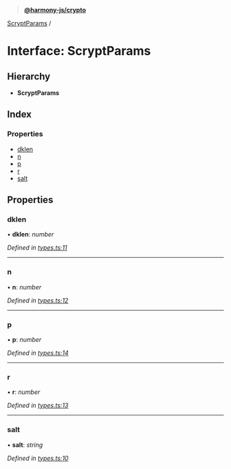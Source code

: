 > **[@harmony-js/crypto](../README.md)**

[ScryptParams](scryptparams.md) /

# Interface: ScryptParams

## Hierarchy

* **ScryptParams**

## Index

### Properties

* [dklen](scryptparams.md#dklen)
* [n](scryptparams.md#n)
* [p](scryptparams.md#p)
* [r](scryptparams.md#r)
* [salt](scryptparams.md#salt)

## Properties

###  dklen

• **dklen**: *number*

*Defined in [types.ts:11](https://github.com/FireStack-Lab/Harmony-sdk-core/blob/c727071/packages/harmony-crypto/src/types.ts#L11)*

___

###  n

• **n**: *number*

*Defined in [types.ts:12](https://github.com/FireStack-Lab/Harmony-sdk-core/blob/c727071/packages/harmony-crypto/src/types.ts#L12)*

___

###  p

• **p**: *number*

*Defined in [types.ts:14](https://github.com/FireStack-Lab/Harmony-sdk-core/blob/c727071/packages/harmony-crypto/src/types.ts#L14)*

___

###  r

• **r**: *number*

*Defined in [types.ts:13](https://github.com/FireStack-Lab/Harmony-sdk-core/blob/c727071/packages/harmony-crypto/src/types.ts#L13)*

___

###  salt

• **salt**: *string*

*Defined in [types.ts:10](https://github.com/FireStack-Lab/Harmony-sdk-core/blob/c727071/packages/harmony-crypto/src/types.ts#L10)*